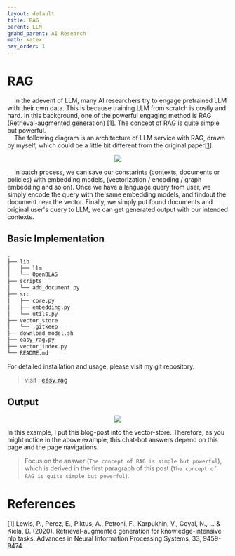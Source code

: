 ```yaml
---
layout: default
title: RAG
parent: LLM
grand_parent: AI Research
math: katex
nav_order: 1
---
```


# RAG


&nbsp;&nbsp;&nbsp;&nbsp;In the adevent of LLM, many AI researchers try to engage pretrained LLM with their own data. This is because training LLM from scratch is costly and hard. 
In this background, one of the powerful engaging method is RAG (Retrieval-augmented generation) [[1](#lewis-et-al)]. The concept of RAG is quite simple but powerful.   
&nbsp;&nbsp;&nbsp;&nbsp;The following diagram is an architecture of LLM service with RAG, drawn by myself, which could be a little bit different from the original paper[[1](#lewis-et-al)].

<p align="center">
 <img src="https://sangdo-han.github.io/docs/research/llm/rag_architecture.png">
</p>

&nbsp;&nbsp;&nbsp;&nbsp;In batch process, we can save our constarints (contexts, documents or policies) with embedding models, (vectorization / encoding / graph embedding and so on). Once we have a language query from user, we simply encode the query with the same embedding models, and findout the document near the vector. Finally, we simply put found documents and original user's query to LLM, we can get generated output with our intended contexts. 

## Basic Implementation


```bash
.
├── lib
│   ├── llm
│   └── OpenBLAS
├── scripts
│   └── add_document.py
├── src
│   ├── core.py
│   ├── embedding.py
│   └── utils.py
├── vector_store
│   └── .gitkeep
├── download_model.sh
├── easy_rag.py
├── vector_index.py
└── README.md
```

For detailed installation and usage, please visit my git repository.

 > visit : [easy_rag](https://github.com/Sangdo-Han/research/tree/master/llm/rag)

## Output
<p align="center">
  <img src="https://sangdo-han.github.io/docs/research/llm/rag_chat_example.png">
</p>

In this example, I put this blog-post into the vector-store. Therefore, as you might notice in the above example, this chat-bot answers depend on this page and the page navigations.
> Focus on the answer (`The concept of RAG is simple but powerful`), which is derived in the first paragraph of this post (`The concept of RAG is quite simple but powerful`).   


# References
<span id="lewis-et-al">[1]</span> Lewis, P., Perez, E., Piktus, A., Petroni, F., Karpukhin, V., Goyal, N., ... & Kiela, D. (2020). Retrieval-augmented generation for knowledge-intensive nlp tasks. Advances in Neural Information Processing Systems, 33, 9459-9474.
